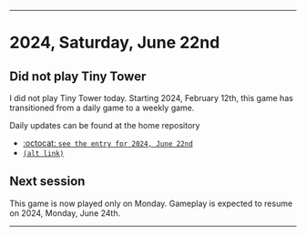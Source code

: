 
***

# 2024, Saturday, June 22nd

## Did not play Tiny Tower

<!-- TODO: For each weekly entry, make sure the date is correct. The day of the week should be modified in 4 places !-->

I did not play Tiny Tower today. Starting 2024, February 12th, this game has transitioned from a daily game to a weekly game.

Daily updates can be found at the home repository

- [:octocat: `see the entry for 2024, June 22nd`](https://github.com/seanpm2001/SeansLifeArchive_Images_TinyTower/tree/master/tiny%20tower/2024/06_June/22/) 
- [`(alt link)`](/tiny%20tower/2024/06_June/22/)

## Next session

This game is now played only on Monday. Gameplay is expected to resume on 2024, Monday, June 24th.

***
